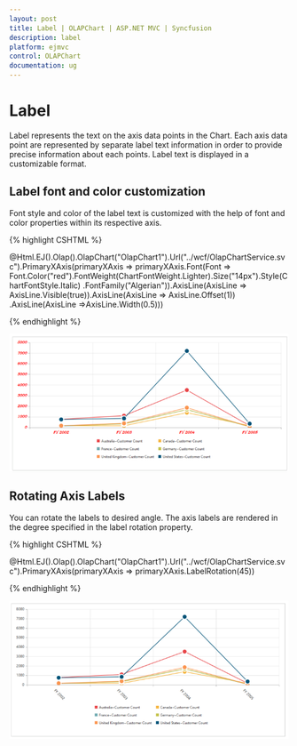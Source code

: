 ```yaml
---
layout: post
title: Label | OLAPChart | ASP.NET MVC | Syncfusion
description: label
platform: ejmvc
control: OLAPChart
documentation: ug
---
```


# Label

Label represents the text on the axis data points in the Chart. Each axis data point are represented by separate label text information in order to provide precise information about each points. Label text is displayed in a customizable format.

## Label font and color customization 

Font style and color of the label text is customized with the help of font and color properties within its respective axis.


{% highlight CSHTML %}

@Html.EJ().Olap().OlapChart("OlapChart1").Url("../wcf/OlapChartService.svc").PrimaryXAxis(primaryXAxis => 
primaryXAxis.Font(Font => Font.Color("red").FontWeight(ChartFontWeight.Lighter).Size("14px").Style(ChartFontStyle.Italic)
.FontFamily("Algerian")).AxisLine(AxisLine => AxisLine.Visible(true)).AxisLine(AxisLine => AxisLine.Offset(1))
.AxisLine(AxisLine =>AxisLine.Width(0.5)))


{% endhighlight %}


![](Label_images/Label_img1.png)



## Rotating Axis Labels

You can rotate the labels to desired angle. The axis labels are rendered in the degree specified in the label rotation property.

{% highlight CSHTML %}


@Html.EJ().Olap().OlapChart("OlapChart1").Url("../wcf/OlapChartService.svc").PrimaryXAxis(primaryXAxis =>
primaryXAxis.LabelRotation(45))



{% endhighlight  %}

![](Label_images/Label_img2.png)



